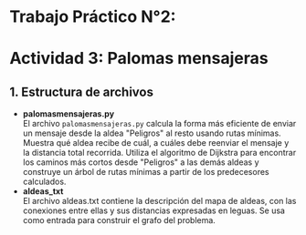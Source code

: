 # Trabajo Práctico N°2: 
# Actividad 3: Palomas mensajeras

## 1. Estructura de archivos

- **palomasmensajeras.py**  
  El archivo `palomasmensajeras.py` calcula la forma más eficiente de enviar un mensaje desde la aldea "Peligros" al resto usando rutas mínimas. Muestra qué aldea recibe de cuál, a cuáles debe reenviar el mensaje y la distancia total recorrida. Utiliza el algoritmo de Dijkstra para encontrar los caminos más cortos desde "Peligros" a las demás aldeas y construye un árbol de rutas mínimas a partir de los predecesores calculados.
- **aldeas_txt**  
  El archivo aldeas.txt contiene la descripción del mapa de aldeas, con las conexiones entre ellas y sus distancias expresadas en leguas. Se usa como entrada para construir el grafo del problema.